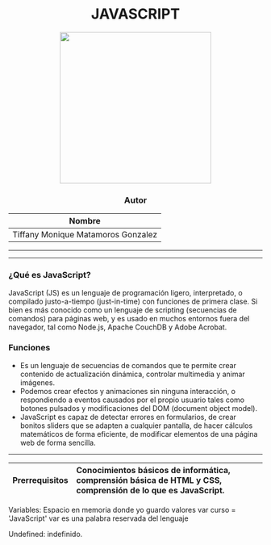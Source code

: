 <div align="center">
  <H1>JAVASCRIPT</H1>
    <img src="https://media1.giphy.com/media/ln7z2eWriiQAllfVcn/giphy.gif?cid=ecf05e47cptg8hk36xnsjomaq0ap4xug475dr1x5llm9krfm&rid=giphy.gif&ct=s" width="300px"> </img> 

### Autor 

| Nombre  |
|:-------------:|
|Tiffany Monique Matamoros Gonzalez | 
</div>

_____
_____

### ¿Qué es JavaScript?
JavaScript (JS) es un lenguaje de programación ligero, interpretado, o compilado justo-a-tiempo (just-in-time) con funciones de primera clase. Si bien es más conocido como un lenguaje de scripting (secuencias de comandos) para páginas web, y es usado en muchos entornos fuera del navegador, tal como Node.js, Apache CouchDB y Adobe Acrobat.
 

### Funciones
* Es un lenguaje de secuencias de comandos que te permite crear contenido de actualización dinámica, controlar multimedia y animar imágenes.
* Podemos crear efectos y animaciones sin ninguna interacción, o respondiendo a eventos causados por el propio usuario tales como botones pulsados y modificaciones del DOM (document object model). 
* JavaScript es capaz de detectar errores en formularios, de crear bonitos sliders que se adapten a cualquier pantalla, de hacer cálculos matemáticos de forma eficiente, de modificar elementos de una página web de forma sencilla.
  
_____

| Prerrequisitos |Conocimientos básicos de informática, comprensión básica de HTML y CSS, comprensión de lo que es JavaScript.|
|:-------|:------------|

Variables: Espacio en memoria donde yo guardo valores
var curso = 'JavaScript'
var es una palabra reservada del lenguaje

Undefined: indefinido.

